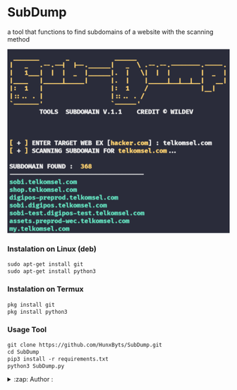 # SubDump
a tool that functions to find subdomains of a website with the scanning method

<img src="https://github.com/WilDev26/Scaning-domain/blob/main/asset/Sub-dump.png"/>

### Instalation on Linux (deb)
```
sudo apt-get install git
sudo apt-get install python3
```

### Instalation on Termux
```
pkg install git
pkg install python3
```

### Usage Tool
```
git clone https://github.com/HunxByts/SubDump.git
cd SubDump
pip3 install -r requirements.txt
python3 SubDump.py
```

<details>
<summary>:zap: Author :</summary>
- <strong><a href="https://github.com/HunxByts">HunxByts</a></strong>

